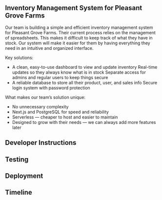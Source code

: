 ## Inventory Management System for Pleasant Grove Farms

Our team is building a simple and efficient inventory management system for Pleasant Grove Farms. Their current process relies on the management of spreadsheets. This makes it difficult to keep track of what they have in stock. Our system will make it easier for them by having everything they need in an intuitive and organized interface.

Key solutions:

* A clean, easy-to-use dashboard to view and update inventory
  Real-time updates so they always know what is in stock
  Separate access for admins and regular users to keep things secure
* A reliable database to store all their product, user, and sales info
  Secure login system with password protection

What makes our team’s solution unique:

 * No unnecessary complexity
 * Next.js and PostgreSQL for speed and reliability
 * Serverless — cheaper to host and easier to maintain
 * Designed to grow with their needs — we can always add more features later



## Developer Instructions

## Testing 

## Deployment

## Timeline
